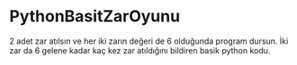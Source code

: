 # PythonBasitZarOyunu

2 adet zar atılsın ve her iki zarın değeri de 6 olduğunda program dursun.
İki zar da 6 gelene kadar kaç kez zar atıldığını bildiren basik python kodu.
